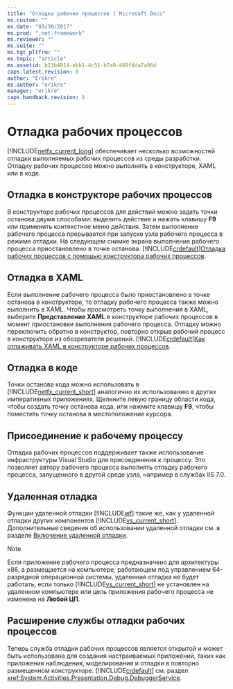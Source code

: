 ```yaml
---
title: "Отладка рабочих процессов | Microsoft Docs"
ms.custom: ""
ms.date: "03/30/2017"
ms.prod: ".net-framework"
ms.reviewer: ""
ms.suite: ""
ms.tgt_pltfrm: ""
ms.topic: "article"
ms.assetid: b23b4814-ebb1-4c51-b7a9-469f4da7a96d
caps.latest.revision: 8
author: "Erikre"
ms.author: "erikre"
manager: "erikre"
caps.handback.revision: 8
---
```

# Отладка рабочих процессов
[!INCLUDE[netfx_current_long](../../../includes/netfx-current-long-md.md)] обеспечивает несколько возможностей отладки выполняемых рабочих процессов из среды разработки.  Отладку рабочих процессов можно выполнять в конструкторе, XAML или в коде.  
  
## Отладка в конструкторе рабочих процессов  
 В конструкторе рабочих процессов для действий можно задать точки останова двумя способами: выделить действие и нажать клавишу **F9** или применить контекстное меню действия.  Затем выполнение рабочего процесса прерывается при запуске узла рабочего процесса в режиме отладки.  На следующем снимке экрана выполнение рабочего процесса приостановлено в точке останова.  [!INCLUDE[crdefault](../../../includes/crdefault-md.md)][Отладка рабочих процессов с помощью конструктора рабочих процессов](../Topic/Debugging%20Workflows%20with%20the%20Workflow%20Designer.md).  
  
## Отладка в XAML  
 Если выполнение рабочего процесса было приостановлено в точке останова в конструкторе, то отладку рабочего процесса также можно выполнить в XAML.  Чтобы просмотреть точку выполнения в XAML, выберите **Представление XAML** в конструкторе рабочих процессов в момент приостановки выполнения рабочего процесса.  Отладку можно переключить обратно в конструктор, повторно открыв рабочий процесс в конструкторе из обозревателя решений.  [!INCLUDE[crdefault](../../../includes/crdefault-md.md)][Как отлаживать XAML в конструкторе рабочих процессов](../Topic/How%20to:%20Debug%20XAML%20with%20the%20Workflow%20Designer.md).  
  
## Отладка в коде  
 Точки останова кода можно использовать в [!INCLUDE[netfx_current_short](../../../includes/netfx-current-short-md.md)] аналогично их использованию в других императивных приложениях.  Щелкните левую границу области кода, чтобы создать точку останова кода, или нажмите клавишу **F9**, чтобы поместить точку останова в местоположение курсора.  
  
## Присоединение к рабочему процессу  
 Отладка рабочих процессов поддерживает также использование инфраструктуры Visual Studio для присоединения к процессу.  Это позволяет автору рабочего процесса выполнять отладку рабочего процесса, запущенного в другой среде узла, например в службах IIS 7.0.  
  
## Удаленная отладка  
 Функции удаленной отладки [!INCLUDE[wf](../../../includes/wf-md.md)] такие же, как у удаленной отладки других компонентов [!INCLUDE[vs_current_short](../../../includes/vs-current-short-md.md)].  Дополнительные сведения об использовании удаленной отладки см. в разделе [Включение удаленной отладки](http://go.microsoft.com/fwlink/?LinkId=196257).  
  
> [!NOTE]
>  Если приложение рабочего процесса предназначено для архитектуры x86, а размещается на компьютере, работающем под управлением 64\-разрядной операционной системы, удаленная отладка не будет работать, если только [!INCLUDE[vs_current_short](../../../includes/vs-current-short-md.md)] не установлен на удаленном компьютере или цель приложения рабочего процесса не изменена на **Любой ЦП**.  
  
## Расширение службы отладки рабочих процессов  
 Теперь служба отладки рабочих процессов является открытой и может быть использована для создания настраиваемых приложений, таких как приложения наблюдения, моделирования и отладки в повторно размещенном конструкторе.  [!INCLUDE[crdefault](../../../includes/crdefault-md.md)] см. раздел <xref:System.Activities.Presentation.Debug.DebuggerService>.